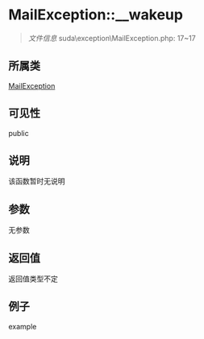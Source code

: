 # MailException::__wakeup

> *文件信息* suda\exception\MailException.php: 17~17
## 所属类 

[MailException](../MailException.md)

## 可见性

  public  
## 说明

该函数暂时无说明

## 参数

无参数

## 返回值
返回值类型不定

## 例子

example
